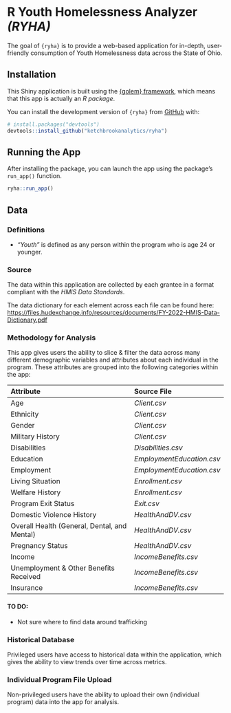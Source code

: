 
<!-- README.md is generated from README.Rmd. Please edit that file -->

# R Youth Homelessness Analyzer *(RYHA)*

<!-- badges: start -->
<!-- badges: end -->

The goal of `{ryha}` is to provide a web-based application for in-depth,
user-friendly consumption of Youth Homelessness data across the State of
Ohio.

## Installation

This Shiny application is built using the [{golem}
framework](https://thinkr-open.github.io/golem/), which means that this
app is actually an *R package*.

You can install the development version of `{ryha}` from
[GitHub](https://github.com/) with:

``` r
# install.packages("devtools")
devtools::install_github("ketchbrookanalytics/ryha")
```

## Running the App

After installing the package, you can launch the app using the package’s
`run_app()` function.

``` r
ryha::run_app()
```

## Data

### Definitions

-   *“Youth”* is defined as any person within the program who is age 24
    or younger.

### Source

The data within this application are collected by each grantee in a
format compliant with the *HMIS Data Standards*.

The data dictionary for each element across each file can be found here:
<https://files.hudexchange.info/resources/documents/FY-2022-HMIS-Data-Dictionary.pdf>

### Methodology for Analysis

This app gives users the ability to slice & filter the data across many
different demographic variables and attributes about each individual in
the program. These attributes are grouped into the following categories
within the app:

| Attribute                                    | Source File               |
|:---------------------------------------------|:--------------------------|
| Age                                          | *Client.csv*              |
| Ethnicity                                    | *Client.csv*              |
| Gender                                       | *Client.csv*              |
| Military History                             | *Client.csv*              |
| Disabilities                                 | *Disabilities.csv*        |
| Education                                    | *EmploymentEducation.csv* |
| Employment                                   | *EmploymentEducation.csv* |
| Living Situation                             | *Enrollment.csv*          |
| Welfare History                              | *Enrollment.csv*          |
| Program Exit Status                          | *Exit.csv*                |
| Domestic Violence History                    | *HealthAndDV.csv*         |
| Overall Health (General, Dental, and Mental) | *HealthAndDV.csv*         |
| Pregnancy Status                             | *HealthAndDV.csv*         |
| Income                                       | *IncomeBenefits.csv*      |
| Unemployment & Other Benefits Received       | *IncomeBenefits.csv*      |
| Insurance                                    | *IncomeBenefits.csv*      |

#### TO DO:

-   Not sure where to find data around trafficking

### Historical Database

Privileged users have access to historical data within the application,
which gives the ability to view trends over time across metrics.

### Individual Program File Upload

Non-privileged users have the ability to upload their own (individual
program) data into the app for analysis.

